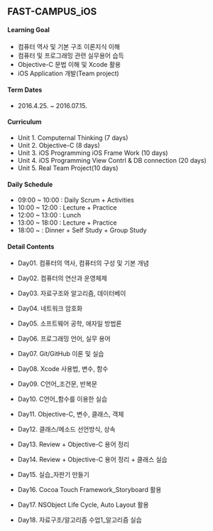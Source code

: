 ## FAST-CAMPUS_iOS

#### Learning Goal
- 컴퓨터 역사 및 기본 구조 이론지식 이해
- 컴퓨터 및 프로그래밍 관련 실무용어 습득
- Objective-C 문법 이해 및 Xcode 활용
- iOS Application 개발(Team project)


#### Term Dates
- 2016.4.25. ~ 2016.07.15.


#### Curriculum
 - Unit 1. Computernal Thinking (7 days)
 - Unit 2. Objective-C (8 days)
 - Unit 3. iOS Programming iOS Frame Work (10 days)
 - Unit 4. iOS Programming View Contrl & DB connection (20 days)
 - Unit 5. Real Team Project(10 days)



#### Daily Schedule
 - 09:00 ~ 10:00 : Daily Scrum + Activities
 - 10:00 ~ 12:00 : Lecture + Practice
 - 12:00 ~ 13:00 : Lunch
 - 13:00 ~ 18:00 : Lecture + Practice
 - 18:00 ~       : Dinner + Self Study + Group Study



#### Detail Contents
- Day01. 컴퓨터의 역사, 컴퓨터의 구성 및 기본 개념
- Day02. 컴퓨터의 연산과 운영체제
- Day03. 자료구조와 알고리즘, 데이터베이
- Day04. 네트워크 암호화
- Day05. 소프트웨어 공학, 애자일 방법론
- Day06. 프로그래밍 언어, 실무 용어
- Day07. Git/GitHub 이론 및 실습

- Day08. Xcode 사용법, 변수, 함수
- Day09. C언어_조건문, 반복문
- Day10. C언어_함수를 이용한 실습
- Day11. Objective-C, 변수, 클래스, 객체
- Day12. 클래스/메소드 선언방식, 상속
- Day13. Review + Objective-C 용어 정리
- Day14. Review + Objective-C 용어 정리 + 클래스 실습
- Day15. 실습_자판기 만들기 

- Day16. Cocoa Touch Framework_Storyboard 활용
- Day17. NSObject Life Cycle, Auto Layout 활용

- Day18. 자료구조/알고리즘 수업1_알고리즘 실습


